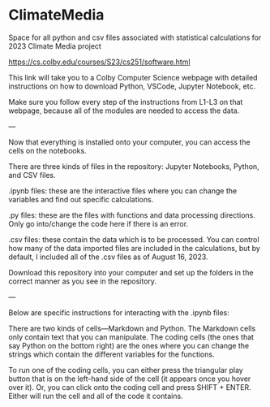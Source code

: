 # ClimateMedia
Space for all python and csv files associated with statistical calculations for 2023 Climate Media project


https://cs.colby.edu/courses/S23/cs251/software.html

This link will take you to a Colby Computer Science webpage with detailed instructions on how to download Python, VSCode, Jupyter Notebook, etc.

Make sure you follow every step of the instructions from L1-L3 on that webpage, because all of the modules are needed to access the data.

—

Now that everything is installed onto your computer, you can access the cells on the notebooks. 

There are three kinds of files in the repository: Jupyter Notebooks, Python, and CSV files.

.ipynb files: these are the interactive <Jupyter Notebook> files where you can change the variables and find out specific calculations.

.py files: these are the files with functions and data processing directions. Only go into/change the code here if there is an error.

.csv files: these contain the data which is to be processed. You can control how many of the data imported files are included in the calculations, but by default, I included all of the .csv files as of August 16, 2023.

Download this repository into your computer and set up the folders in the correct manner as you see in the repository. 

—

Below are specific instructions for interacting with the .ipynb files:

There are two kinds of cells—Markdown and Python. The Markdown cells only contain text that you can manipulate. The coding cells (the ones that say Python on the bottom right) are the ones where you can change the strings which contain the different variables for the functions.

To run one of the coding cells, you can either press the triangular play button that is on the left-hand side of the cell (it appears once you hover over it). Or, you can click onto the coding cell and press SHIFT + ENTER. Either will run the cell and all of the code it contains.
